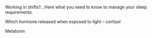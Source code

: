 Working in shifts?…Here what you need to know to manage your sleep requirements.

Which hormone released when exposed to light – cortisol

Melatonin 

